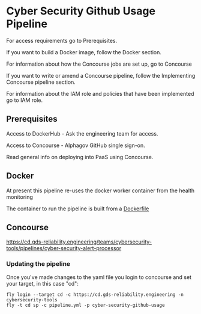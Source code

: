 # Cyber Security Github Usage Pipeline

For access requirements go to Prerequisites.

If you want to build a Docker image, follow the Docker section.

For information about how the Concourse jobs are set up, go to Concourse

If you want to write or amend a Concourse pipeline, follow the Implementing Concourse pipeline section.

For information about the IAM role and policies that have been implemented go to IAM role.

## Prerequisites

Access to DockerHub - Ask the engineering team for access.

Access to Concourse - Alphagov GitHub single sign-on.

Read general info on deploying into PaaS using Concourse.

## Docker

At present this pipeline re-uses the docker worker container from the health monitoring

The container to run the pipeline is built from a [Dockerfile](https://github.com/alphagov/cyber-security-cloudwatch-config/blob/master/docker/concourse-worker-health/Dockerfile)

## Concourse

https://cd.gds-reliability.engineering/teams/cybersecurity-tools/pipelines/cyber-security-alert-processor

### Updating the pipeline 

Once you've made changes to the yaml file you login to concourse and set your target, in this case "cd":

```
fly login --target cd -c https://cd.gds-reliability.engineering -n cybersecurity-tools    
fly -t cd sp -c pipeline.yml -p cyber-security-github-usage
```